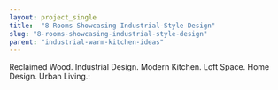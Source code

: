 ```yaml
---
layout: project_single
title:  "8 Rooms Showcasing Industrial-Style Design"
slug: "8-rooms-showcasing-industrial-style-design"
parent: "industrial-warm-kitchen-ideas"
---
```

Reclaimed Wood. Industrial Design. Modern Kitchen. Loft Space. Home Design. Urban Living.: